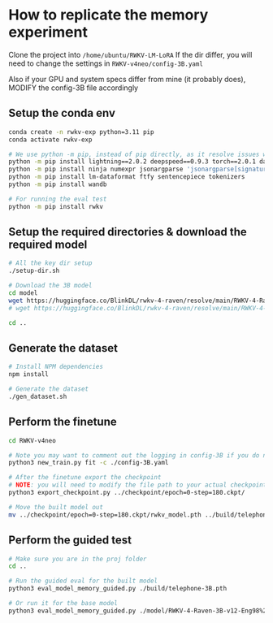 # How to replicate the memory experiment

Clone the project into `/home/ubuntu/RWKV-LM-LoRA`
If the dir differ, you will need to change the settings in `RWKV-v4neo/config-3B.yaml`

Also if your GPU and system specs differ from mine (it probably does), MODIFY the config-3B file accordingly

## Setup the conda env

```bash
conda create -n rwkv-exp python=3.11 pip
conda activate rwkv-exp

# We use python -m pip, instead of pip directly, as it resolve issues with venv not loading the right pip
python -m pip install lightning==2.0.2 deepspeed==0.9.3 torch==2.0.1 datasets transformers 
python -m pip install ninja numexpr jsonargparse 'jsonargparse[signatures]'
python -m pip install lm-dataformat ftfy sentencepiece tokenizers
python -m pip install wandb

# For running the eval test
python -m pip install rwkv
```

## Setup the required directories & download the required model

```bash
# All the key dir setup
./setup-dir.sh

# Download the 3B model
cd model
wget https://huggingface.co/BlinkDL/rwkv-4-raven/resolve/main/RWKV-4-Raven-3B-v12-Eng98%25-Other2%25-20230520-ctx4096.pth
# wget https://huggingface.co/BlinkDL/rwkv-4-raven/resolve/main/RWKV-4-Raven-7B-v12-Eng98%25-Other2%25-20230521-ctx8192.pth

cd ..
```

## Generate the dataset

```bash
# Install NPM dependencies
npm install

# Generate the dataset
./gen_dataset.sh
```

## Perform the finetune

```bash
cd RWKV-v4neo

# Note you may want to comment out the logging in config-3B if you do not have weights & bias setup
python3 new_train.py fit -c ./config-3B.yaml 

# After the finetune export the checkpoint
# NOTE: you will need to modify the file path to your actual checkpoint
python3 export_checkpoint.py ../checkpoint/epoch=0-step=180.ckpt/

# Move the built model out
mv ../checkpoint/epoch=0-step=180.ckpt/rwkv_model.pth ../build/telephone-3B.pth
```

## Perform the guided test

```bash
# Make sure you are in the proj folder
cd ..

# Run the guided eval for the built model
python3 eval_model_memory_guided.py ./build/telephone-3B.pth

# Or run it for the base model
python3 eval_model_memory_guided.py ./model/RWKV-4-Raven-3B-v12-Eng98%25-Other2%25-20230520-ctx4096.pth
```